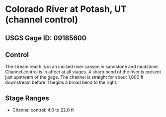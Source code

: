 # Colorado River at Potash, UT (channel control)

## USGS Gage ID: 09185600

## Control
The stream reach is in an incised river canyon in sandstone and mudstone. 
Channel control is in affect at all stages. 
A sharp bend of the river is present just upstream of the gage. 
The channel is straight for about 1,000 ft downstream before it begins a broad bend to the right.

## Stage Ranges
- Channel control: 4.0 to 22.0 ft